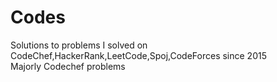 
# Codes
Solutions to problems I solved on CodeChef,HackerRank,LeetCode,Spoj,CodeForces since 2015 <br>
Majorly Codechef problems<br>


